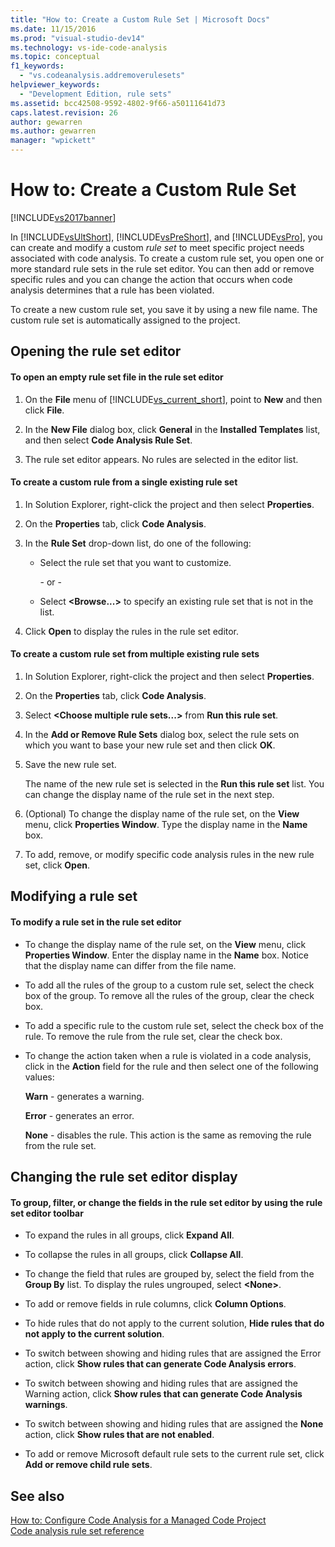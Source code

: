 ```yaml
---
title: "How to: Create a Custom Rule Set | Microsoft Docs"
ms.date: 11/15/2016
ms.prod: "visual-studio-dev14"
ms.technology: vs-ide-code-analysis
ms.topic: conceptual
f1_keywords: 
  - "vs.codeanalysis.addremoverulesets"
helpviewer_keywords: 
  - "Development Edition, rule sets"
ms.assetid: bcc42508-9592-4802-9f66-a50111641d73
caps.latest.revision: 26
author: gewarren
ms.author: gewarren
manager: "wpickett"
---
```

# How to: Create a Custom Rule Set
[!INCLUDE[vs2017banner](../includes/vs2017banner.md)]

In [!INCLUDE[vsUltShort](../includes/vsultshort-md.md)], [!INCLUDE[vsPreShort](../includes/vspreshort-md.md)], and [!INCLUDE[vsPro](../includes/vspro-md.md)], you can create and modify a custom *rule set* to meet specific project needs associated with code analysis. To create a custom rule set, you open one or more standard rule sets in the rule set editor. You can then add or remove specific rules and you can change the action that occurs when code analysis determines that a rule has been violated.  
  
 To create a new custom rule set, you save it by using a new file name. The custom rule set is automatically assigned to the project.  
  
## Opening the rule set editor  
  
#### To open an empty rule set file in the rule set editor  
  
1. On the **File** menu of [!INCLUDE[vs_current_short](../includes/vs-current-short-md.md)], point to **New** and then click **File**.  
  
2. In the **New File** dialog box, click **General** in the **Installed Templates** list, and then select **Code Analysis Rule Set**.  
  
3. The rule set editor appears. No rules are selected in the editor list.  
  
#### To create a custom rule from a single existing rule set  
  
1. In Solution Explorer, right-click the project and then select **Properties**.  
  
2. On the **Properties** tab, click **Code Analysis**.  
  
3. In the **Rule Set** drop-down list, do one of the following:  
  
   - Select the rule set that you want to customize.  
  
     \- or -  
  
   - Select **\<Browse...>** to specify an existing rule set that is not in the list.  
  
4. Click **Open** to display the rules in the rule set editor.  
  
#### To create a custom rule set from multiple existing rule sets  
  
1. In Solution Explorer, right-click the project and then select **Properties**.  
  
2. On the **Properties** tab, click **Code Analysis**.  
  
3. Select **\<Choose multiple rule sets...>** from **Run this rule set**.  
  
4. In the **Add or Remove Rule Sets** dialog box, select the rule sets on which you want to base your new rule set and then click **OK**.  
  
5. Save the new rule set.  
  
     The name of the new rule set is selected in the **Run this rule set** list. You can change the display name of the rule set in the next step.  
  
6. (Optional) To change the display name of the rule set, on the **View** menu, click **Properties Window**. Type the display name in the **Name** box.  
  
7. To add, remove, or modify specific code analysis rules in the new rule set, click **Open**.  
  
## Modifying a rule set  
  
#### To modify a rule set in the rule set editor  
  
- To change the display name of the rule set, on the **View** menu, click **Properties Window**. Enter the display name in the **Name** box. Notice that the display name can differ from the file name.  
  
- To add all the rules of the group to a custom rule set, select the check box of the group. To remove all the rules of the group, clear the check box.  
  
- To add a specific rule to the custom rule set, select the check box of the rule. To remove the rule from the rule set, clear the check box.  
  
- To change the action taken when a rule is violated in a code analysis, click in the **Action** field for the rule and then select one of the following values:  
  
     **Warn** - generates a warning.  
  
     **Error** - generates an error.  
  
     **None** - disables the rule. This action is the same as removing the rule from the rule set.  
  
## Changing the rule set editor display  
  
#### To group, filter, or change the fields in the rule set editor by using the rule set editor toolbar  
  
- To expand the rules in all groups, click **Expand All**.  
  
- To collapse the rules in all groups, click **Collapse All**.  
  
- To change the field that rules are grouped by, select the field from the **Group By** list. To display the rules ungrouped, select **\<None>**.  
  
- To add or remove fields in rule columns, click **Column Options**.  
  
- To hide rules that do not apply to the current solution, **Hide rules that do not apply to the current solution**.  
  
- To switch between showing and hiding rules that are assigned the Error action, click **Show rules that can generate Code Analysis errors**.  
  
- To switch between showing and hiding rules that are assigned the Warning action, click **Show rules that can generate Code Analysis warnings**.  
  
- To switch between showing and hiding rules that are assigned the **None** action, click **Show rules that are not enabled**.  
  
- To add or remove Microsoft default rule sets to the current rule set, click **Add or remove child rule sets**.  
  
## See also  
 [How to: Configure Code Analysis for a Managed Code Project](../code-quality/how-to-configure-code-analysis-for-a-managed-code-project.md)   
 [Code analysis rule set reference](../code-quality/code-analysis-rule-set-reference.md)
